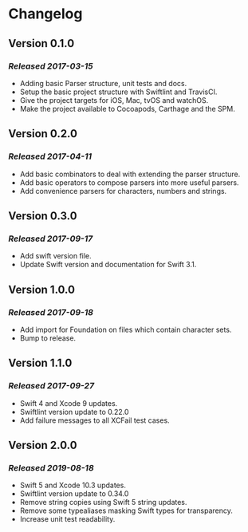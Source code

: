# Changelog

## Version 0.1.0

### *Released 2017-03-15*

* Adding basic Parser structure, unit tests and docs.
* Setup the basic project structure with Swiftlint and TravisCI.
* Give the project targets for iOS, Mac, tvOS and watchOS.
* Make the project available to Cocoapods, Carthage and the SPM.

## Version 0.2.0

### *Released 2017-04-11*

* Add basic combinators to deal with extending the parser structure.
* Add basic operators to compose parsers into more useful parsers.
* Add convenience parsers for characters, numbers and strings.

## Version 0.3.0

### *Released 2017-09-17*

* Add swift version file.
* Update Swift version and documentation for Swift 3.1.

## Version 1.0.0

### *Released 2017-09-18*

* Add import for Foundation on files which contain character sets.
* Bump to release.

## Version 1.1.0

### *Released 2017-09-27*

* Swift 4 and Xcode 9 updates.
* Swiftlint version update to 0.22.0
* Add failure messages to all XCFail test cases.

## Version 2.0.0

### *Released 2019-08-18*

* Swift 5 and Xcode 10.3 updates.
* Swiftlint version update to 0.34.0
* Remove string copies using Swift 5 string updates.
* Remove some typealiases masking Swift types for transparency.
* Increase unit test readability.
